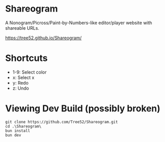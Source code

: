 # Shareogram

A Nonogram/Picross/Paint-by-Numbers-like editor/player website with shareable URLs.

https://tree52.github.io/Shareogram/

# Shortcuts

- 1-9: Select color
- x: Select x
- y: Redo
- z: Undo

# Viewing Dev Build (possibly broken)

```
git clone https://github.com/Tree52/Shareogram.git
cd .\Shareogram\
bun install
bun dev
```
